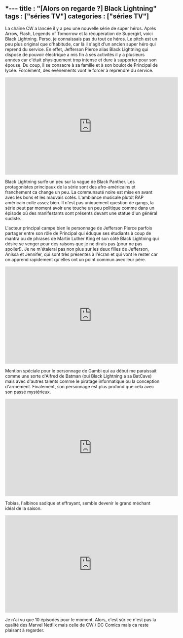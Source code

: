 *---
title : "[Alors on regarde ?] Black Lightning"
tags : ["séries TV"]
categories : ["séries TV"]
---

La chaîne CW a lancée il y a peu une nouvelle série de super héros. Après Arrow, Flash, Legends of Tomorrow et la récupération de Supergirl, voici Black Lightning. Perso, je connaissais pas du tout ce héros. Le pitch est un peu plus original que d'habitude, car là il s'agit d'un ancien super héro qui reprend du service. En effet, Jefferson Pierce alias Black Lightning qui dispose de pouvoir électrique a mis fin à ses activités il y a plusieurs années car c'était physiquement trop intense et dure à supporter pour son épouse. Du coup, il se consacre à sa famille et à son boulot de Principal de lycée. Forcément, des évènements vont le forcer à reprendre du service.

<iframe width="560" height="315" src="https://www.youtube.com/embed/uoUlGwYa4QE" frameborder="0" allow="autoplay; encrypted-media" allowfullscreen></iframe>

Black Lightning surfe un peu sur la vague de Black Panther. Les protagonistes principaux de la série sont des afro-américains et franchement ca change un peu. La communauté noire est mise en avant avec les bons et les mauvais cotés. L'ambiance musicale plutôt RAP américain colle assez bien. Il n'est pas uniquement question de gangs, la série peut par moment avoir une touche un peu politique comme dans un épisode où des manifestants sont présents devant une statue d'un général sudiste.

L'acteur principal campe bien le personnage de Jefferson Pierce parfois partager entre son rôle de Principal qui éduque ses étudiants à coup de mantra ou de phrases de Martin Luther King et son côté Black Lightning qui désire se venger pour des raisons que je ne dirais pas (pour ne pas spoiler!). Je ne m'étalerai pas non plus sur les deux filles de Jefferson, Anissa et Jennifer, qui sont très présentes à l'écran et qui vont le rester car on apprend rapidement qu'elles ont un point commun avec leur père.

<iframe width="560" height="315" src="https://www.youtube.com/embed/-oPR_TpNkVM" frameborder="0" allow="autoplay; encrypted-media" allowfullscreen></iframe>

Mention spéciale pour le personnage de Gambi qui au début me paraissait comme une sorte d'Alfred de Batman (oui Black Lightning a sa BatCave) mais avec d'autres talents comme le piratage informatique ou la conception d'armement. Finalement, son personnage est plus profond que cela avec son passé mystérieux.

<iframe width="560" height="315" src="https://www.youtube.com/embed/ZBAu4j1Fa0E" frameborder="0" allow="autoplay; encrypted-media" allowfullscreen></iframe>

Tobias, l'albinos sadique et effrayant, semble devenir le grand méchant idéal de la saison.

<iframe width="560" height="315" src="https://www.youtube.com/embed/mapDXHeBOKs" frameborder="0" allow="autoplay; encrypted-media" allowfullscreen></iframe>

Je n'ai vu que 10 épisodes pour le moment. Alors, c'est sûr ce n'est pas la qualité des Marvel Netflix mais celle de CW / DC Comics mais ca reste plaisant à regarder.

